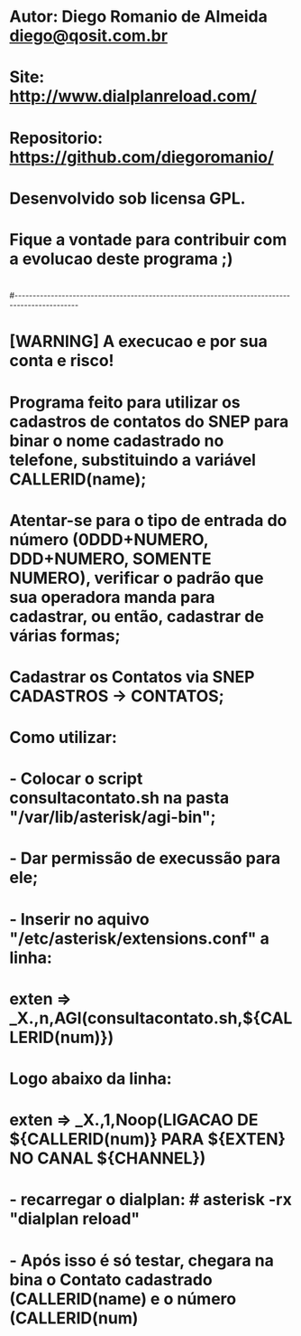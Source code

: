 
# Autor: Diego Romanio de Almeida <diego@qosit.com.br>
# Site: http://www.dialplanreload.com/
# Repositorio: https://github.com/diegoromanio/
#
# Desenvolvido sob licensa GPL. 
# Fique a vontade para contribuir com a evolucao deste programa ;)
#
#-----------------------------------------------------------------------------------------------
#
# [WARNING] A execucao e por sua conta e risco!
#
# Programa feito para utilizar os cadastros de contatos do SNEP para binar o nome cadastrado no telefone, substituindo a variável CALLERID(name);
# Atentar-se para o tipo de entrada do número (0DDD+NUMERO, DDD+NUMERO, SOMENTE NUMERO), verificar o padrão que sua operadora manda para cadastrar, ou então, cadastrar de várias formas;
# Cadastrar os Contatos via SNEP CADASTROS -> CONTATOS;

# Como utilizar:
# - Colocar o script consultacontato.sh na pasta "/var/lib/asterisk/agi-bin";
# - Dar permissão de execussão para ele;
# - Inserir no aquivo "/etc/asterisk/extensions.conf" a linha:
# exten => _X.,n,AGI(consultacontato.sh,${CALLERID(num)})
# Logo abaixo da linha:
# exten => _X.,1,Noop(LIGACAO DE ${CALLERID(num)} PARA ${EXTEN} NO CANAL ${CHANNEL})
# - recarregar o dialplan: # asterisk -rx "dialplan reload"
# - Após isso é só testar, chegara na bina o Contato cadastrado (CALLERID(name) e o número (CALLERID(num)
